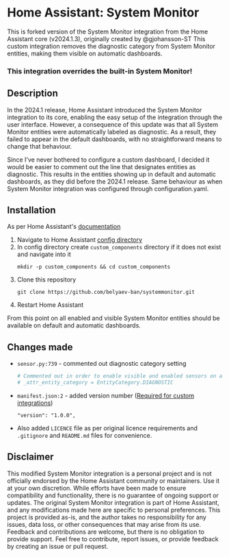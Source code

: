 # Home Assistant: System Monitor
This is forked version of the System Monitor integration from the Home Assistant core (v2024.1.3), originally created by @gjohansson-ST
This custom integration removes the diagnostic category from System Monitor entities, making them visible on automatic dashboards.


### This integration overrides the built-in System Monitor!


## Description
In the 2024.1 release, Home Assistant introduced the System Monitor integration to its core, enabling the easy setup of the integration through the user interface. 
However, a consequence of this update was that all System Monitor entities were automatically labeled as diagnostic. 
As a result, they failed to appear in the default dashboards, with no straightforward means to change that behaviour.


Since I've never bothered to configure a custom dashboard, I decided it would be easier to comment out the line that designates entities as diagnostic. 
This results in the entities showing up in default and automatic dashboards, as they did before the 2024.1 release.
Same behaviour as when System Monitor integration was configured through configuration.yaml.


## Installation
As per Home Assistant's [documentation](https://developers.home-assistant.io/docs/creating_integration_file_structure/#where-home-assistant-looks-for-integrations)
1. Navigate to Home Assistant [config directory](https://www.home-assistant.io/docs/configuration/#editing-configurationyaml)
2. In config directory create `custom_components` directory if it does not exist and navigate into it
   ```
   mkdir -p custom_components && cd custom_components
   ```
3. Clone this repository
    ```
    git clone https://github.com/belyaev-ban/systemmonitor.git
    ```
4. Restart Home Assistant

From this point on all enabled and visible System Monitor entities should be available on default and automatic dashboards.


## Changes made
*  `sensor.py:739` - commented out diagnostic category setting
   ```python
   # Commented out in order to enable visible and enabled sensors on automatic dashboards
   # _attr_entity_category = EntityCategory.DIAGNOSTIC
   ```
*  `manifest.json:2` - added version number ([Required for custom integrations](https://developers.home-assistant.io/docs/creating_integration_manifest#version))
   ```
   "version": "1.0.0",
   ```
* Also added `LICENCE` file as per original licence requirements and `.gitignore` and `README.md` files for convenience.

## Disclaimer
This modified System Monitor integration is a personal project and is not officially endorsed by the Home Assistant community or maintainers.
Use it at your own discretion.
While efforts have been made to ensure compatibility and functionality, there is no guarantee of ongoing support or updates.
The original System Monitor integration is part of Home Assistant, and any modifications made here are specific to personal preferences.
This project is provided as-is, and the author takes no responsibility for any issues, data loss, or other consequences that may arise from its use.
Feedback and contributions are welcome, but there is no obligation to provide support.
Feel free to contribute, report issues, or provide feedback by creating an issue or pull request.
